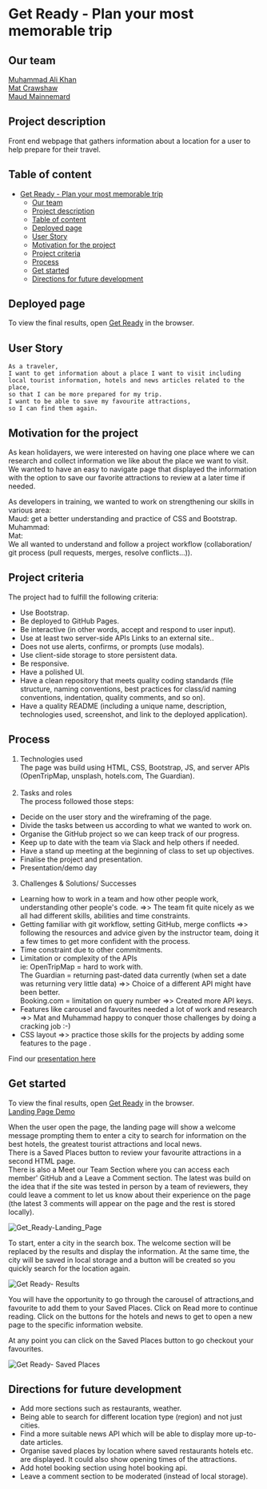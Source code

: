 #  Get Ready - Plan your most memorable trip

## Our team
[Muhammad Ali Khan](https://github.com/Maks6831) <br>
[Mat Crawshaw](https://github.com/matcrawshaw) <br>
[Maud Mainnemard](https://github.com/maudmain) <br>

## Project description
Front end webpage that gathers information about a location for a user to help prepare for their travel.

## Table of content
- [Get Ready - Plan your most memorable trip](#get-ready---plan-your-most-memorable-trip)
  - [Our team](#our-team)
  - [Project description](#project-description)
  - [Table of content](#table-of-content)
  - [Deployed page](#deployed-page)
  - [User Story](#user-story)
  - [Motivation for the project](#motivation-for-the-project)
  - [Project criteria](#project-criteria)
  - [Process](#process)
  - [Get started](#get-started)
  - [Directions for future development](#directions-for-future-development)


## Deployed page
To view the final results, open [Get Ready](https://maks6831.github.io/travel-infoguide/) in the browser. 

## User Story
```
As a traveler, 
I want to get information about a place I want to visit including local tourist information, hotels and news articles related to the place,
so that I can be more prepared for my trip.
I want to be able to save my favourite attractions,
so I can find them again.
```

## Motivation for the project
As kean holidayers, we were interested on having one place where we can research and collect information we like about the place we want to visit.<br>
We wanted to have an easy to navigate page that displayed the information with the option to save our favorite attractions to review at a later time if needed. <br>

As developers in training, we wanted to work on strengthening our skills in various area:<br>
Maud: get a better understanding and practice of CSS and Bootstrap. <br>
Muhammad: <br>
Mat: <br>
We all wanted to understand and follow a project workflow (collaboration/ git process (pull requests, merges, resolve conflicts...)).

## Project criteria 
The project had to fulfill the following criteria:
- Use Bootstrap.
- Be deployed to GitHub Pages.
- Be interactive (in other words, accept and respond to user input).
- Use at least two server-side APIs Links to an external site..
- Does not use alerts, confirms, or prompts (use modals).
- Use client-side storage to store persistent data.
- Be responsive.
- Have a polished UI.
- Have a clean repository that meets quality coding standards (file structure, naming conventions, best practices for class/id naming conventions, indentation, quality comments, and so on).
- Have a quality README (including a unique name, description, technologies used, screenshot, and link to the deployed application).

## Process
1. Technologies used<br>
The page was build using HTML, CSS, Bootstrap, JS, and server APIs (OpenTripMap, unsplash, hotels.com, The Guardian).<br><br>
2. Tasks and roles<br>
The process followed those steps:
- Decide on the user story and the wireframing of the page.
- Divide the tasks between us according to what we wanted to work on.
- Organise the GitHub project so we can keep track of our progress.
- Keep up to date with the team via Slack and help others if needed.
- Have a stand up meeting at the beginning of class to set up objectives.
- Finalise the project and presentation.
- Presentation/demo day

3. Challenges & Solutions/ Successes
- Learning how to work in a team and how other people work, understanding other people's code. =>> The team fit quite nicely as we all had different skills, abilities and time constraints.
- Getting familiar with git workflow, setting GitHub, merge conflicts =>> following the resources and advice given by the instructor team, doing it a few times to get more confident with the process.
- Time constraint due to other commitments.
- Limitation or complexity of the APIs <br>
ie: OpenTripMap = hard to work with. <br>
The Guardian = returning past-dated data currently (when set a date was returning very little data)  =>>  Choice of a different API might have been better.<br> 
Booking.com = limitation on query number =>> Created more API keys. <br>
- Features like carousel and favourites needed a lot of work and research =>> Mat and Muhammad happy to conquer those challenges by doing a cracking job :-)
- CSS layout =>> practice those skills for the projects by adding some features to the page .

Find our [presentation here](./assets/Get%20Ready%20Presentation.pdf)

## Get started
To view the final results, open [Get Ready](https://maks6831.github.io/travel-infoguide/) in the browser. <br>
[Landing Page Demo](./assets/Get%20Ready-demo.webm)

When the user open the page, the landing page will show a welcome message prompting them to enter a city to search for information on the best hotels, the greatest tourist attractions and local news.<br>
There is a Saved Places button to review your favourite attractions in a second HTML page. <br>
There is also a Meet our Team Section where you can access each member' GitHub and a Leave a Comment section. The latest was build on the idea that if the site was tested in person by a team of reviewers, they could leave a comment to let us know about their experience on the page (the latest 3 comments will appear on the page and the rest is stored locally).

![Get_Ready-Landing_Page](https://user-images.githubusercontent.com/118021969/226191381-2952d7ba-184e-4d8c-a44b-94d635e8ae06.png)

To start, enter a city in the search box. The welcome section will be replaced by the results and display the information. At the same time, the city will be saved in local storage and a button will be created so you quickly search for the location again.

![Get Ready- Results](https://user-images.githubusercontent.com/118021969/226191387-b106a55e-dffd-4899-9e33-154009e26ad2.png)

You will have the opportunity to go through the carousel of attractions,and favourite to add them to your Saved Places. Click on Read more to continue reading.
Click on the buttons for the hotels and news to get to open a new page to the specific information website.

At any point you can click on the Saved Places button to go checkout your favourites. 

![Get Ready- Saved Places](https://user-images.githubusercontent.com/118021969/226191364-d00e5ab7-9883-4014-b12d-051d2090d72e.png)


## Directions for future development
- Add more sections such as restaurants, weather.
- Being able to search for different location type (region) and not just cities.
- Find a more suitable news API which will be able to display more up-to-date articles.
- Organise saved places by location where saved restaurants hotels etc. are displayed. It could also show opening times of the attractions. 
- Add hotel booking section using hotel booking api. 
- Leave a comment section to be moderated (instead of local storage). 
